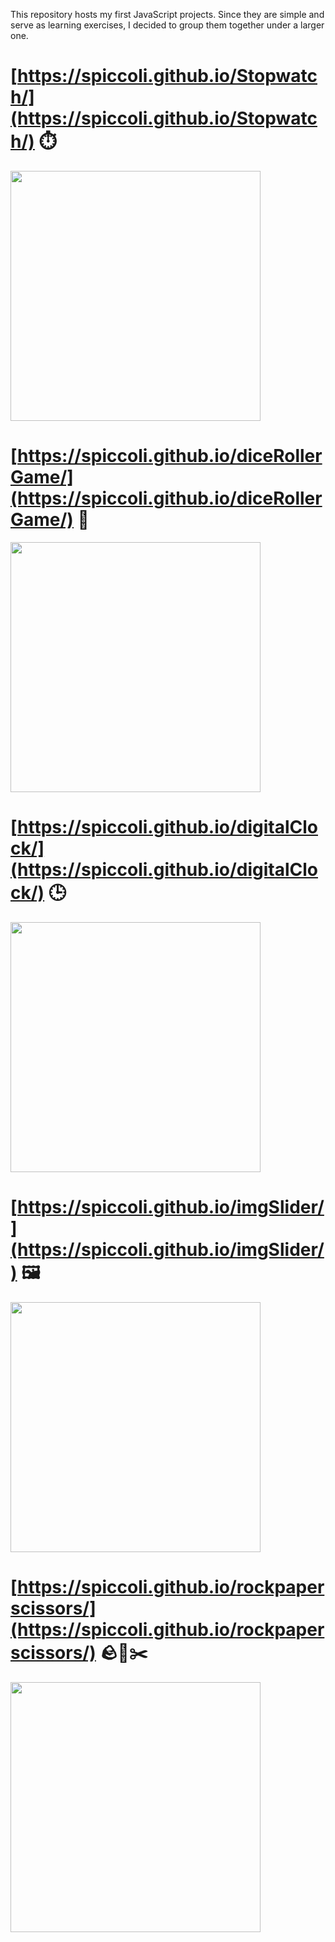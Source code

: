 This repository hosts my first JavaScript projects. Since they are simple and serve as learning exercises, I decided to group them together under a larger one.<br>

# [https://spiccoli.github.io/Stopwatch/](https://spiccoli.github.io/Stopwatch/) ⏱️
<img src="https://github.com/user-attachments/assets/92adb1c2-37a7-42cb-9012-7e6512e69a54" width="400"><br>
# [https://spiccoli.github.io/diceRollerGame/](https://spiccoli.github.io/diceRollerGame/) 🎲
<img src="https://github.com/user-attachments/assets/b2861948-244f-49af-9fda-c1a1d4ae2cd4" width="400"><br>
# [https://spiccoli.github.io/digitalClock/](https://spiccoli.github.io/digitalClock/) 🕒
<img src="https://github.com/user-attachments/assets/fba50099-3cd5-465e-9355-52d6b0989a30" width="400"><br>
# [https://spiccoli.github.io/imgSlider/](https://spiccoli.github.io/imgSlider/) 🖼️
<img src="https://github.com/user-attachments/assets/41a88b4c-fd67-4147-9869-6f01443215b8" width="400"><br>
# [https://spiccoli.github.io/rockpaperscissors/](https://spiccoli.github.io/rockpaperscissors/) 🪨📄✂️
<img src="https://github.com/user-attachments/assets/f6dea690-c2dd-47ae-9090-3e24adc89f1e" width="400"><br>
